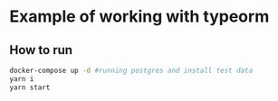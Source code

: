 # Example of working with typeorm

##  How to run

```bash 
docker-compose up -d #running postgres and install test data 
yarn i
yarn start
```
